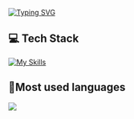 [![Typing SVG](https://readme-typing-svg.demolab.com/?lines=Welcome%20to%20Development)](https://git.io/typing-svg)

## 💻 Tech Stack
[![My Skills](https://skillicons.dev/icons?i=cpp,qt,rust,cs,python,cmake,git,github,githubactions,bash,powershell,visualstudio,vscode,idea,windows,linux&theme=light&perline=8)](https://skillicons.dev)

## 🥇Most used languages
![](https://github-readme-stats.vercel.app/api/top-langs/?username=ProphetRu&theme=shadow_red&hide_border=false&include_all_commits=true&count_private=false&layout=compact)
